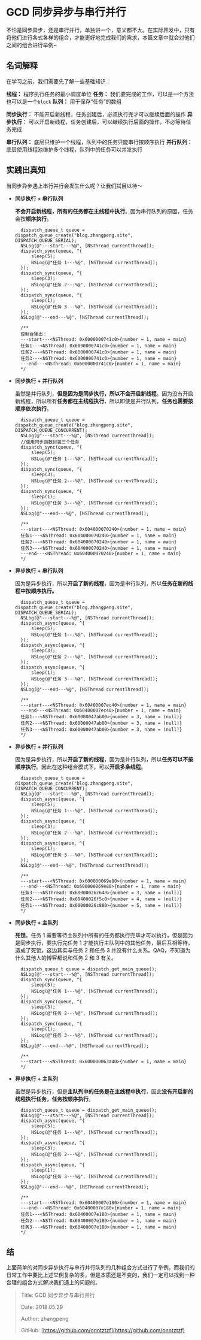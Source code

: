 # GCD 同步异步与串行并行

不论是同步异步，还是串行并行，单独讲一个，意义都不大。在实际开发中，只有将他们进行各式各样的组合，才能更好地完成我们的需求，本篇文章中就会对他们之间的组合进行举例~

## 名词解释

在学习之前，我们需要先了解一些基础知识：

**线程：** 程序执行任务的最小调度单位 **任务：** 我们要完成的工作，可以是一个方法也可以是一个`block` **队列：** 用于保存“任务”的数组

**同步执行：** 不能开启新线程，任务创建后，必须执行完才可以继续后面的操作 **异步执行：** 可以开启新线程，任务创建后，可以继续执行后面的操作，不必等待任务完成

**串行队列：** 底层只维护一个线程，队列中的任务只能串行按顺序执行 **并行队列：** 底层使用线程池维护多个线程，队列中的任务可以并发执行

## 实践出真知

当同步异步遇上串行并行会发生什么呢？让我们拭目以待～

* **同步执行 + 串行队列**

  **不会开启新线程，所有的任务都在主线程中执行**。因为串行队列的原因，任务会按**顺序执行**。

  ```text
    dispatch_queue_t queue = dispatch_queue_create("blog.zhangpeng.site", DISPATCH_QUEUE_SERIAL);
    NSLog(@"---start---%@", [NSThread currentThread]);
    dispatch_sync(queue, ^{
        sleep(5);
        NSLog(@"任务 1---%@", [NSThread currentThread]);
    });
    dispatch_sync(queue, ^{
        sleep(3);
        NSLog(@"任务 2---%@", [NSThread currentThread]);
    });
    dispatch_sync(queue, ^{
        sleep(1);
        NSLog(@"任务 3---%@", [NSThread currentThread]);
    });
    NSLog(@"---end---%@", [NSThread currentThread]);

    /**
    控制台输出：
    ---start---<NSThread: 0x6000000741c0>{number = 1, name = main}
    任务1---<NSThread: 0x6000000741c0>{number = 1, name = main}
    任务2---<NSThread: 0x6000000741c0>{number = 1, name = main}
    任务3---<NSThread: 0x6000000741c0>{number = 1, name = main}
    ---end---<NSThread: 0x6000000741c0>{number = 1, name = main}
    */
  ```

* **同步执行 + 并行队列**

  虽然是并行队列，**但是因为是同步执行，所以不会开启新线程**。因为没有开启新线程，所以所有**任务都在主线程执行**，所以即使是并行队列，**任务也需要按顺序依次执行**。

  ```text
    dispatch_queue_t queue = dispatch_queue_create("blog.zhangpeng.site", DISPATCH_QUEUE_CONCURRENT);
    NSLog(@"---start---%@", [NSThread currentThread]);
    //使用同步函数封装三个任务
    dispatch_sync(queue, ^{
        sleep(5);
        NSLog(@"任务 1---%@", [NSThread currentThread]);
    });
    dispatch_sync(queue, ^{
        sleep(3);
        NSLog(@"任务 2---%@", [NSThread currentThread]);
    });
    dispatch_sync(queue, ^{
        sleep(1);
        NSLog(@"任务 3---%@", [NSThread currentThread]);
    });
    NSLog(@"---end---%@", [NSThread currentThread]);

    /**
    ---start---<NSThread: 0x604000070240>{number = 1, name = main}
    任务1---<NSThread: 0x604000070240>{number = 1, name = main}
    任务2---<NSThread: 0x604000070240>{number = 1, name = main}
    任务3---<NSThread: 0x604000070240>{number = 1, name = main}
    ---end---<NSThread: 0x604000070240>{number = 1, name = main}
    */
  ```

* **异步执行 + 串行队列**

  因为是异步执行，所以**开启了新的线程**，因为是串行队列，所以**任务在新的线程中按顺序执行。**

  ```text
    dispatch_queue_t queue = dispatch_queue_create("blog.zhangpeng.site", DISPATCH_QUEUE_SERIAL);
    NSLog(@"---start---%@", [NSThread currentThread]);
    dispatch_async(queue, ^{
        sleep(5);
        NSLog(@"任务 1---%@", [NSThread currentThread]);
    });
    dispatch_async(queue, ^{
        sleep(3);
        NSLog(@"任务 2---%@", [NSThread currentThread]);
    });
    dispatch_async(queue, ^{
        sleep(1);
        NSLog(@"任务 3---%@", [NSThread currentThread]);
    });
    NSLog(@"---end---%@", [NSThread currentThread]);

    /**
    ---start---<NSThread: 0x60400007ec40>{number = 1, name = main}
    ---end---<NSThread: 0x60400007ec40>{number = 1, name = main}
    任务1---<NSThread: 0x60000047ab00>{number = 3, name = (null)}
    任务2---<NSThread: 0x60000047ab00>{number = 3, name = (null)}
    任务3---<NSThread: 0x60000047ab00>{number = 3, name = (null)}
    */
  ```

* **异步执行 + 并行队列**

  因为是异步执行，所以**开启了新的线程**，因为是并行队列，所以**任务可以不按顺序执行**。因此在这种组合模式下，可以**开启多条线程**。

  ```text
    dispatch_queue_t queue = dispatch_queue_create("blog.zhangpeng.site", DISPATCH_QUEUE_CONCURRENT);
    NSLog(@"---start---%@", [NSThread currentThread]);
    dispatch_async(queue, ^{
        sleep(5);
        NSLog(@"任务 1---%@", [NSThread currentThread]);
    });
    dispatch_async(queue, ^{
        sleep(3);
        NSLog(@"任务 2---%@", [NSThread currentThread]);
    });
    dispatch_async(queue, ^{
        sleep(1);
        NSLog(@"任务 3---%@", [NSThread currentThread]);
    });
    NSLog(@"---end---%@", [NSThread currentThread]);

    /**
    ---start---<NSThread: 0x600000069e80>{number = 1, name = main}
    ---end---<NSThread: 0x600000069e80>{number = 1, name = main}
    任务3---<NSThread: 0x60000026c640>{number = 3, name = (null)}
    任务2---<NSThread: 0x60400026f5c0>{number = 4, name = (null)}
    任务1---<NSThread: 0x60000026c880>{number = 5, name = (null)}
    */
  ```

* **同步执行 + 主队列**

  **死锁**。任务 1 需要等待主队列中所有的任务都执行完毕才可以执行，但是因为是同步执行，要执行完任务 1 才能执行主队列中的其他任务，最后互相等待，造成了死锁。这边其实与任务 2 和任务 3 并没有什么关系。QAQ，不知道为什么其他人的博客都说和任务 2 和 3 有关。

  ```text
    dispatch_queue_t queue = dispatch_get_main_queue();
    NSLog(@"---start---%@", [NSThread currentThread]);
    dispatch_sync(queue, ^{
        sleep(5);
        NSLog(@"任务 1---%@", [NSThread currentThread]);
    });
    dispatch_sync(queue, ^{
        sleep(3);
        NSLog(@"任务 2---%@", [NSThread currentThread]);
    });
    dispatch_sync(queue, ^{
        sleep(1);
        NSLog(@"任务 3---%@", [NSThread currentThread]);
    });
    NSLog(@"---end---%@", [NSThread currentThread]);

    /**
    ---start---<NSThread: 0x600000063a40>{number = 1, name = main}
    */
  ```

* **异步执行 + 主队列**

  虽然是异步执行，但是**主队列中的任务是在主线程中执行**，因此**没有开启新的线程执行任务，任务按顺序执行**。

  ```text
    dispatch_queue_t queue = dispatch_get_main_queue();
    NSLog(@"---start---%@", [NSThread currentThread]);
    dispatch_async(queue, ^{
        sleep(5);
        NSLog(@"任务 1---%@", [NSThread currentThread]);
    });
    dispatch_async(queue, ^{
        sleep(3);
        NSLog(@"任务 2---%@", [NSThread currentThread]);
    });
    dispatch_async(queue, ^{
        sleep(1);
        NSLog(@"任务 3---%@", [NSThread currentThread]);
    });
    NSLog(@"---end---%@", [NSThread currentThread]);

    /**
    ---start---<NSThread: 0x60400007e180>{number = 1, name = main}
    ---end---<NSThread: 0x60400007e180>{number = 1, name = main}
    任务1---<NSThread: 0x60400007e180>{number = 1, name = main}
    任务2---<NSThread: 0x60400007e180>{number = 1, name = main}
    任务3---<NSThread: 0x60400007e180>{number = 1, name = main}
    */
  ```

## 结

上面简单的对同步异步执行与串行并行队列的几种组合方式进行了举例，而我们的日常工作中要比上述举例复杂的多，但是本质还是不变的，我们一定可以找到一种合理的组合方式解决我们遇上的问题的。

> Title: GCD 同步异步与串行并行
>
> Date: 2018.05.29
>
> Author: zhangpeng
>
> GitHub: [https://github.com/onntztzf](https://github.com/onntztzf)
